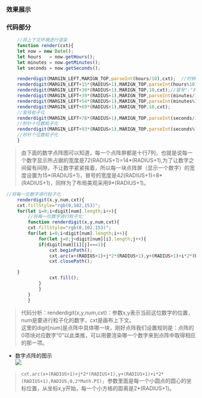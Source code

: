 ### 效果展示
### 代码部分
```javascript
    //将上下文环境进行渲染
    function render(cxt){
	let now = new Date();
	let hours   = now.getHours();
	let minutes = now.getMinutes();
	let seconds = now.getSeconds();

	renderdigit(MARGIN_LEFT,MARIGN_TOP,parseInt(hours/10),cxt);  //时钟的十位数
	renderdigit(MARGIN_LEFT+15*(RADIUS+1),MARIGN_TOP,parseInt(hours%10),cxt);//时钟的个位数
	renderdigit(MARGIN_LEFT+30*(RADIUS+1),MARIGN_TOP,10,cxt);//冒号":"的粒子化
	renderdigit(MARGIN_LEFT+39*(RADIUS+1),MARIGN_TOP,parseInt(minutes/10),cxt);//分钟十位数粒子化
	renderdigit(MARGIN_LEFT+54*(RADIUS+1),MARIGN_TOP,parseInt(minutes%10),cxt);//分钟个位数粒子化
	renderdigit(MARGIN_LEFT+69*(RADIUS+1),MARIGN_TOP,10,cxt);
	//冒号粒子化
	renderdigit(MARGIN_LEFT+78*(RADIUS+1),MARIGN_TOP,parseInt(seconds/10),cxt);
	//秒针十位数粒子化
	renderdigit(MARGIN_LEFT+93*(RADIUS+1),MARIGN_TOP,parseInt(seconds%10),cxt);
	//秒针个位数粒子化
    }
```
> 由下面的数字点阵图可以知道，每一个点阵屏都是十行7列，也就是说每一个数字显示所占据的宽度是7*2*(RADIUS+1)=14*(RADIUS+1),为了让数字之间留有间隙，不让数字紧紧挨着，所以每一块点阵屏（显示一个数字）的宽度设置为15*(RADIUS+1)，冒号的宽度是4*2*(RADIUS+1)=8*(RADIUS+1)，同样为了布局美观采用9*(RADIUS+1)。

```JavaScript
//将每一位数字进行粒子化
    renderdigit(x,y,num,cxt){
	cxt.fillStyle="rgb(0,102,153)";
	for(let i=0;i<digit[num].length;i++){
	    //将每一位数字进行粒子化
	    function renderdigit(x,y,num,cxt){
		cxt.fillStyle="rgb(0,102,153)";
		for(let i=0;i<digit[num].length;i++){
		    for(let j=0;j<digit[num][i].length;j++){
			if(digit[num][i][j]===1){
			    cxt.beginPath();
			    cxt.arc(x+(RADIUS+1)+j*2*(RADIUS+1),y+(RADIUS+1)+i*2*(RADIUS+1),RADIUS,0,2*Math.PI);
			    cxt.closePath();

	}
			    cxt.fill();
			}
		    }
		}
	    }
```
> 代码分析：renderdigit(x,y,num,cxt)：参数x,y表示当前这位数字的位置， num是要进行粒子化的数字，cxt是画布上下文。  
这里的digit[num]是点阵中具体哪一块，刚好点阵我们设置规则是：点阵的0项块对应数字“0”以此类推，可以用要渲染哪一个数字来到点阵中取得相应的那一项。  
	
- 数字点阵的图示  
![](https://github.com/SUNNERCMS/30daysJavascript/blob/master/31-Canvas%20Clock/image/digit.PNG)  
	
> `cxt.arc(x+(RADIUS+1)+j*2*(RADIUS+1),y+(RADIUS+1)+i*2*(RADIUS+1),RADIUS,0,2*Math.PI); `参数里面是每一个小圆点的圆心的坐标位置，从坐标x,y开始，每一个小方格的距离是2*(RADIUS+1)。
